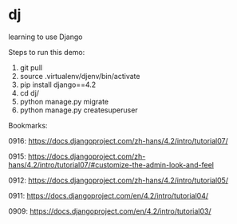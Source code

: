 # dj
learning to use Django

Steps to run this demo:
1. git pull
2. source .virtualenv/djenv/bin/activate
3. pip install django==4.2
4. cd dj/
5. python manage.py migrate
6. python manage.py createsuperuser


Bookmarks:

0916: https://docs.djangoproject.com/zh-hans/4.2/intro/tutorial07/

0915: https://docs.djangoproject.com/zh-hans/4.2/intro/tutorial07/#customize-the-admin-look-and-feel

0912: https://docs.djangoproject.com/zh-hans/4.2/intro/tutorial05/

0911: https://docs.djangoproject.com/en/4.2/intro/tutorial04/

0909: https://docs.djangoproject.com/en/4.2/intro/tutorial03/
